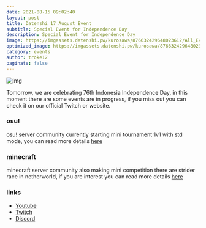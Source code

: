 ```yaml
---
date: 2021-08-15 09:02:40
layout: post
title: Datenshi 17 August Event
subtitle: Special Event for Independence Day
description: Special Event for Independence Day
image: https://imgassets.datenshi.pw/kurosawa/876632429648023612/All_Event_Update_Banner_2.jpg
optimized_image: https://imgassets.datenshi.pw/kurosawa/876632429648023612/All_Event_Update_Banner_2.jpg
category: events
author: troke12
paginate: false
---
```

![img](https://imgassets.datenshi.pw/kurosawa/876632431124414495/All_Event_Update_Banner_2-02.jpg)

Tomorrow, we are celebrating 76th Indonesia Independence Day, in this moment there are some events are in progress, if you miss out you can check it on our official Twitch or website.

### osu!
osu! server community currently starting mini tournament 1v1 with std mode, you can read more details [here](https://datenshi.pw/datenshi-osu-standard-1v1-special-17-august/)
### minecraft
minecraft server community also making mini competition there are strider race in netherworld, if you are interest you can read more details [here](https://mc.datenshi.pw/news/independence-day)
### links
- [Youtube](https://datenshi.pw/youtube)
- [Twitch](https://twitch.tv/datenshicommunity)
- [Discord](https://datenshi.pw/discord)